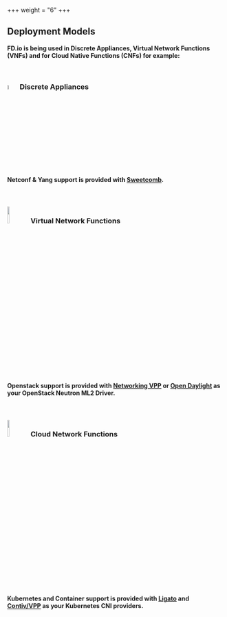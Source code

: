 +++
weight = "6"
+++

## Deployment Models

**FD.io is being used in Discrete Appliances, Virtual Network Functions (VNFs) and for Cloud Native Functions (CNFs) for example:**

<br>

### <img src="/img/router.png" width=5% >  Discrete Appliances

**Netconf & Yang support is provided with [Sweetcomb](https://wiki.fd.io/view/Sweetcomb).**

<br>

### <img src="/img/openstack02.png" width=10% > Virtual Network Functions
**Openstack support is provided with [Networking VPP](https://github.com/openstack/networking-vpp) or [Open Daylight](https://www.opendaylight.org) as your OpenStack Neutron ML2 Driver.**


<br>

### <img src="/img/docker.png" width=10% > Cloud Network Functions
**Kubernetes and Container support is provided with [Ligato](https://ligato.io/) and [Contiv/VPP](https://github.com/contiv/vpp) as your Kubernetes CNI providers.**
